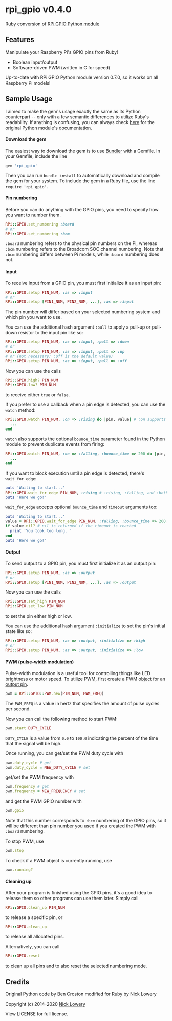 # rpi_gpio v0.4.0

Ruby conversion of [RPi.GPIO Python module](https://pypi.python.org/pypi/RPi.GPIO)

## Features

Manipulate your Raspberry Pi's GPIO pins from Ruby!

- Boolean input/output
- Software-driven PWM (written in C for speed)

Up-to-date with RPi.GPIO Python module version 0.7.0, so it works on all Raspberry Pi models!

## Sample Usage

I aimed to make the gem's usage exactly the same as its Python counterpart -- only with a few semantic differences to utilize Ruby's readability. If anything is confusing, you can always check [here](http://sourceforge.net/p/raspberry-gpio-python/wiki/Examples/) for the original Python module's documentation.

#### Download the gem

The easiest way to download the gem is to use [Bundler](http://bundler.io/) with a Gemfile. In your Gemfile, include the line 
```ruby
gem 'rpi_gpio'
```
Then you can run `bundle install` to automatically download and compile the gem for your system. To include the gem in a Ruby file, use the line `require 'rpi_gpio'`.

#### Pin numbering

Before you can do anything with the GPIO pins, you need to specify how you want to number them.
```ruby
RPi::GPIO.set_numbering :board
# or
RPi::GPIO.set_numbering :bcm
````
`:board` numbering refers to the physical pin numbers on the Pi, whereas `:bcm` numbering refers to the Broadcom SOC channel numbering. Note that `:bcm` numbering differs between Pi models, while `:board` numbering does not.

#### Input

To receive input from a GPIO pin, you must first initialize it as an input pin:
```ruby
RPi::GPIO.setup PIN_NUM, :as => :input
# or
RPi::GPIO.setup [PIN1_NUM, PIN2_NUM, ...], :as => :input
```
The pin number will differ based on your selected numbering system and which pin you want to use.

You can use the additional hash argument `:pull` to apply a pull-up or pull-down resistor to the input pin like so:
```ruby
RPi::GPIO.setup PIN_NUM, :as => :input, :pull => :down
# or
RPi::GPIO.setup PIN_NUM, :as => :input, :pull => :up
# or (not necessary; :off is the default value)
RPi::GPIO.setup PIN_NUM, :as => :input, :pull => :off
```

Now you can use the calls
```ruby
RPi::GPIO.high? PIN_NUM
RPi::GPIO.low? PIN_NUM
```
to receive either `true` or `false`.

If you prefer to use a callback when a pin edge is detected, you can use the `watch` method:
```ruby
RPi::GPIO.watch PIN_NUM, :on => :rising do |pin, value| # :on supports :rising, :falling, and :both
  ...
end
```

`watch` also supports the optional `bounce_time` parameter found in the Python module to prevent duplicate events from firing:
```ruby
RPi::GPIO.watch PIN_NUM, :on => :falling, :bounce_time => 200 do |pin, value|
  ...
end
```

If you want to block execution until a pin edge is detected, there's `wait_for_edge`:
```ruby
puts 'Waiting to start...'
RPi::GPIO.wait_for_edge PIN_NUM, :rising # :rising, :falling, and :both are also supported here
puts 'Here we go!'
```

`wait_for_edge` accepts optional `bounce_time` and `timeout` arguments too:
```ruby
puts 'Waiting to start...'
value = RPi::GPIO.wait_for_edge PIN_NUM, :falling, :bounce_time => 200, :timeout => 5000
if value.nil? # nil is returned if the timeout is reached
  print 'You took too long. '
end
puts 'Here we go!'
```

#### Output

To send output to a GPIO pin, you must first initialize it as an output pin:
```ruby
RPi::GPIO.setup PIN_NUM, :as => :output
# or
RPi::GPIO.setup [PIN1_NUM, PIN2_NUM, ...], :as => :output
```
Now you can use the calls
```ruby
RPi::GPIO.set_high PIN_NUM
RPi::GPIO.set_low PIN_NUM
```
to set the pin either high or low.

You can use the additional hash argument `:initialize` to set the pin's initial state like so:
```ruby
RPi::GPIO.setup PIN_NUM, :as => :output, :initialize => :high
# or
RPi::GPIO.setup PIN_NUM, :as => :output, :initialize => :low
```

#### PWM (pulse-width modulation)

Pulse-width modulation is a useful tool for controlling things like LED brightness or motor speed. To utilize PWM, first create a PWM object for an [output pin](#output).
```ruby
pwm = RPi::GPIO::PWM.new(PIN_NUM, PWM_FREQ)
```
The `PWM_FREQ` is a value in hertz that specifies the amount of pulse cycles per second.

Now you can call the following method to start PWM:
```ruby
pwm.start DUTY_CYCLE
```
`DUTY_CYCLE` is a value from `0.0` to `100.0` indicating the percent of the time that the signal will be high.

Once running, you can get/set the PWM duty cycle with
```ruby
pwm.duty_cycle # get
pwm.duty_cycle = NEW_DUTY_CYCLE # set
```
get/set the PWM frequency with
```ruby
pwm.frequency # get
pwm.frequency = NEW_FREQUENCY # set
```
and get the PWM GPIO number with
```ruby
pwm.gpio
```
Note that this number corresponds to `:bcm` numbering of the GPIO pins, so it will be different than pin number you used if you created the PWM with `:board` numbering.

To stop PWM, use
```ruby
pwm.stop
```

To check if a PWM object is currently running, use
```ruby
pwm.running?
```

#### Cleaning up

After your program is finished using the GPIO pins, it's a good idea to release them so other programs can use them later. Simply call
```ruby
RPi::GPIO.clean_up PIN_NUM
```
to release a specific pin, or
```ruby
RPi::GPIO.clean_up
```
to release all allocated pins.

Alternatively, you can call
```ruby
RPi::GPIO.reset
```
to clean up all pins and to also reset the selected numbering mode.

## Credits

Original Python code by Ben Croston modified for Ruby by Nick Lowery

Copyright (c) 2014-2020 [Nick Lowery](https://github.com/ClockVapor)

View LICENSE for full license.

